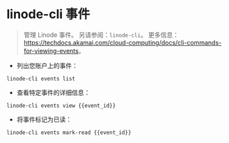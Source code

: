 # linode-cli 事件

> 管理 Linode 事件。
> 另请参阅：`linode-cli`。
> 更多信息：<https://techdocs.akamai.com/cloud-computing/docs/cli-commands-for-viewing-events>。

- 列出您账户上的事件：

`linode-cli events list`

- 查看特定事件的详细信息：

`linode-cli events view {{event_id}}`

- 将事件标记为已读：

`linode-cli events mark-read {{event_id}}`